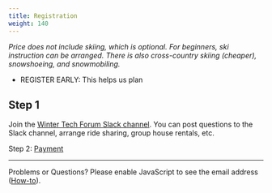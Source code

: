```yaml
---
title: Registration
weight: 140
---
```


*Price does not include skiing, which is optional. For beginners, ski
instruction can be arranged. There is also cross-country skiing
(cheaper), snowshoeing, and snowmobiling.*

- REGISTER EARLY: This helps us plan

Step 1
-------

Join the [Winter Tech Forum Slack channel](https://join.slack.com/t/wtfconf/shared_invite/enQtNDk5MjUyMTc4MjkxLWUzMjkxNDM1MGM3MDU2MDJhYTRlODY5MjljOWNlYmQyMmNkMGRmMzlhMWE1ZmQ4NmIyY2JmODhkNWI0NDIyM2Y).
You can post questions to the Slack channel, arrange ride sharing, group house
rentals, etc.

Step 2: [Payment](https://link.waveapps.com/2ep8jy-4tc6fx)

----------------------------------------------------------

Problems or Questions? <script type="text/javascript"><!--/* Generated by www.email-encoder.com */
for(var biyznr=["bA","bA","Yw","bw","aQ","YQ","Lw","IA","aA","RQ","YQ","VA","ZQ","bA","Pg","PA","Og","bQ","QA","PA","bQ","bA","aQ","IA","aQ","Zw","ZQ","YQ","dQ","bQ","Yw","cg","bQ","PQ","aw","ZQ","YQ","cg","YQ","Lg","Yw","Pg","bw","Qg","Zg","dQ","Qg","cg","ZQ","Ig","Yw","Ig","dA","RQ"],jbpmuf=[43,26,34,35,11,30,51,44,3,22,41,21,5,32,38,0,15,29,27,50,36,12,31,2,42,28,25,1,47,40,48,4,9,7,24,49,52,46,10,33,23,53,14,16,6,18,45,17,20,8,19,37,13,39],mercrw=new Array,i=0;i<jbpmuf.length;i++)mercrw[jbpmuf[i]]=biyznr[i];for(var i=0;i<mercrw.length;i++)document.write(atob(mercrw[i]+"=="));
// --></script><noscript>Please enable JavaScript to see the email address (<a href="https://www.email-encoder.com/enablejs/" target="_blank" rel="noopener noreferrer">How-to</a>).</noscript>
